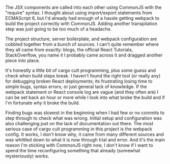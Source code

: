 The JSX components are called into each other using CommonJS with the "require" syntax. I thought about using import/export statements from ECMAScript 6, but I'd already had enough of a hassle getting webpack to build the project correctly with CommonJS. Adding another transpilation step was just going to be too much of a headache.

The project structure, server boilerplate, and webpack configuration are cobbled together from a bunch of sources. I can't quite remember where they all came from exactly: blogs, the official React Tutorials, StackOverflow, you name it I probably came across it and dragged another piece into place. 

It's honestly a little bit of cargo cult programming, plus some guess and check when build steps break. I haven't found the right tool (or really any) for debugging broken React deployments; its frustrating losing time to simple bugs, syntax errors, or just general lack of knowledge. If the webpack statement or React console log are vague (and they often are) I can be set back an hour or more while I look into what broke the build and if I'm fortunate *why* it broke the build.

Finding bugs was slowest in the beginning when I had few or no commits to step through to check what was wrong. Initial setup and configuration was also challenging just on the lack of documentation out there. The most serious case of cargo cult programming in this project is the webpack config. It works, I don't know why, it came from many different sources and was whittled down to what it is now through trial and error. And it's the main reason I'm sticking with CommonJS right now, I don't know if I want to spend the time reconfiguring something that already (somewhat mysteriously) works.
 
 